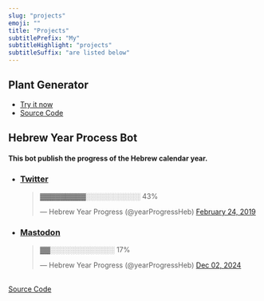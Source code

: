 ```yaml
---
slug: "projects"
emoji: ""
title: "Projects"
subtitlePrefix: "My"
subtitleHighlight: "projects"
subtitleSuffix: "are listed below"
---
```


<div class="card"> 

## Plant Generator

- <a href="/projects/plant-generator" class="projects">Try it now</a>
- <a target="_blank" rel="noopener noreferrer" href="https://github.com/aviadlevy/plant-generator" class="projects">
  Source Code</a>

</div>


<div class="card"> 

## Hebrew Year Process Bot

#### This bot publish the progress of the Hebrew calendar year.

- ### <a target="_blank" rel="noopener noreferrer" href="https://twitter.com/yearProgressHeb" class="projects">Twitter</a>

    <div class="center">
    <blockquote class="twitter-tweet" data-lang="en"><p lang="und" dir="ltr">▓▓▓▓▓▓▓▓▓░░░░░░░░░░░ 43%</p>&mdash; Hebrew Year Progress (@yearProgressHeb) <a href="https://twitter.com/yearProgressHeb/status/1099773897254359040?ref_src=twsrc%5Etfw">February 24, 2019</a></blockquote>
    </div>

- ### <a target="_blank" rel="noopener noreferrer" href="https://mastodon.social/@yearProgressHeb" class="projects">Mastodon</a>

    <div class="center">
    <blockquote class="twitter-tweet" data-lang="en"><p lang="und" dir="ltr">▓▓░░░░░░░░░░░░░ 17%</p>&mdash; Hebrew Year Progress (@yearProgressHeb) <a href="https://mastodon.social/@yearProgressHeb/113585373770390214">Dec 02, 2024</a></blockquote>
    </div>

<br/>
<a target="_blank" rel="noopener noreferrer" href="https://github.com/aviadlevy/hebrew-year-process-bot" class="projects">Source Code</a>
</div>
